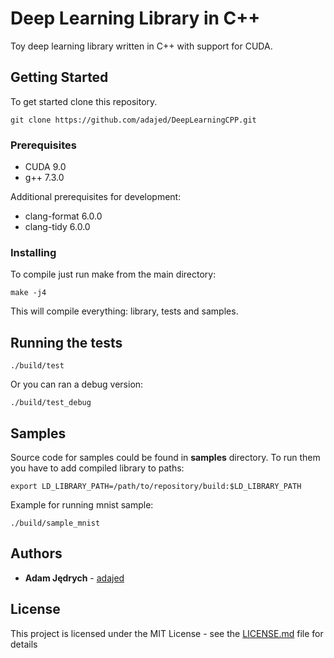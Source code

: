 # Deep Learning Library in C++

Toy deep learning library written in C++ with support for CUDA.

## Getting Started

To get started clone this repository.

```
git clone https://github.com/adajed/DeepLearningCPP.git
```

### Prerequisites

- CUDA 9.0
- g++ 7.3.0

Additional prerequisites for development:
- clang-format 6.0.0
- clang-tidy 6.0.0

### Installing

To compile just run make from the main directory:
```
make -j4
```
This will compile everything: library, tests and samples.

## Running the tests

```
./build/test
```

Or you can ran a debug version:
```
./build/test_debug
```

## Samples

Source code for samples could be found in **samples** directory.
To run them you have to add compiled library to paths:
```
export LD_LIBRARY_PATH=/path/to/repository/build:$LD_LIBRARY_PATH
```

Example for running mnist sample:
```
./build/sample_mnist
```

## Authors

* **Adam Jędrych** - [adajed](https://github.com/adajed)

## License

This project is licensed under the MIT License - see the [LICENSE.md](LICENSE.md) file for details
